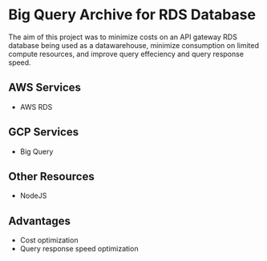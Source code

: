 # Big Query Archive for RDS Database

The aim of this project was to minimize costs on an API gateway RDS database being used as a datawarehouse, minimize consumption on limited compute resources, and improve query effeciency and query response speed.

## AWS Services

- AWS RDS
  
## GCP Services

- Big Query

## Other Resources

- NodeJS

## Advantages

- Cost optimization
- Query response speed optimization
